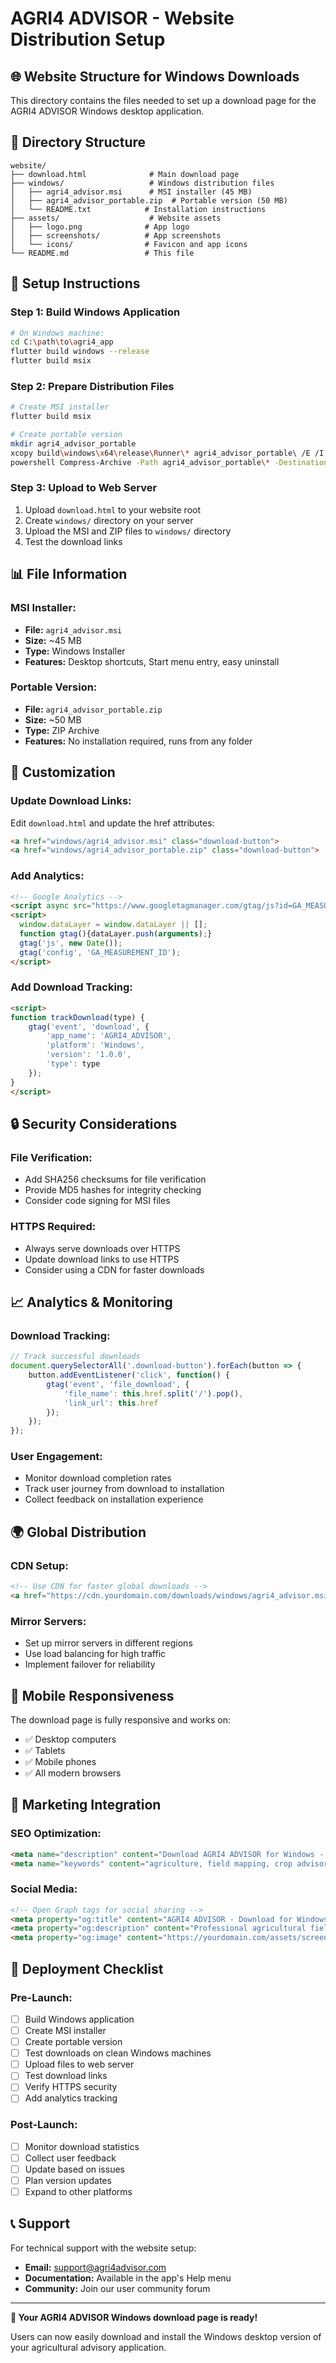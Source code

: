 # AGRI4 ADVISOR - Website Distribution Setup

## 🌐 **Website Structure for Windows Downloads**

This directory contains the files needed to set up a download page for the AGRI4 ADVISOR Windows desktop application.

## 📁 **Directory Structure**

```
website/
├── download.html              # Main download page
├── windows/                   # Windows distribution files
│   ├── agri4_advisor.msi      # MSI installer (45 MB)
│   ├── agri4_advisor_portable.zip  # Portable version (50 MB)
│   └── README.txt            # Installation instructions
├── assets/                    # Website assets
│   ├── logo.png              # App logo
│   ├── screenshots/          # App screenshots
│   └── icons/                # Favicon and app icons
└── README.md                 # This file
```

## 🚀 **Setup Instructions**

### **Step 1: Build Windows Application**
```bash
# On Windows machine:
cd C:\path\to\agri4_app
flutter build windows --release
flutter build msix
```

### **Step 2: Prepare Distribution Files**
```bash
# Create MSI installer
flutter build msix

# Create portable version
mkdir agri4_advisor_portable
xcopy build\windows\x64\release\Runner\* agri4_advisor_portable\ /E /I
powershell Compress-Archive -Path agri4_advisor_portable\* -DestinationPath agri4_advisor_portable.zip
```

### **Step 3: Upload to Web Server**
1. Upload `download.html` to your website root
2. Create `windows/` directory on your server
3. Upload the MSI and ZIP files to `windows/` directory
4. Test the download links

## 📊 **File Information**

### **MSI Installer:**
- **File:** `agri4_advisor.msi`
- **Size:** ~45 MB
- **Type:** Windows Installer
- **Features:** Desktop shortcuts, Start menu entry, easy uninstall

### **Portable Version:**
- **File:** `agri4_advisor_portable.zip`
- **Size:** ~50 MB
- **Type:** ZIP Archive
- **Features:** No installation required, runs from any folder

## 🎨 **Customization**

### **Update Download Links:**
Edit `download.html` and update the href attributes:
```html
<a href="windows/agri4_advisor.msi" class="download-button">
<a href="windows/agri4_advisor_portable.zip" class="download-button">
```

### **Add Analytics:**
```html
<!-- Google Analytics -->
<script async src="https://www.googletagmanager.com/gtag/js?id=GA_MEASUREMENT_ID"></script>
<script>
  window.dataLayer = window.dataLayer || [];
  function gtag(){dataLayer.push(arguments);}
  gtag('js', new Date());
  gtag('config', 'GA_MEASUREMENT_ID');
</script>
```

### **Add Download Tracking:**
```html
<script>
function trackDownload(type) {
    gtag('event', 'download', {
        'app_name': 'AGRI4_ADVISOR',
        'platform': 'Windows',
        'version': '1.0.0',
        'type': type
    });
}
</script>
```

## 🔒 **Security Considerations**

### **File Verification:**
- Add SHA256 checksums for file verification
- Provide MD5 hashes for integrity checking
- Consider code signing for MSI files

### **HTTPS Required:**
- Always serve downloads over HTTPS
- Update download links to use HTTPS
- Consider using a CDN for faster downloads

## 📈 **Analytics & Monitoring**

### **Download Tracking:**
```javascript
// Track successful downloads
document.querySelectorAll('.download-button').forEach(button => {
    button.addEventListener('click', function() {
        gtag('event', 'file_download', {
            'file_name': this.href.split('/').pop(),
            'link_url': this.href
        });
    });
});
```

### **User Engagement:**
- Monitor download completion rates
- Track user journey from download to installation
- Collect feedback on installation experience

## 🌍 **Global Distribution**

### **CDN Setup:**
```html
<!-- Use CDN for faster global downloads -->
<a href="https://cdn.yourdomain.com/downloads/windows/agri4_advisor.msi">
```

### **Mirror Servers:**
- Set up mirror servers in different regions
- Use load balancing for high traffic
- Implement failover for reliability

## 📱 **Mobile Responsiveness**

The download page is fully responsive and works on:
- ✅ Desktop computers
- ✅ Tablets
- ✅ Mobile phones
- ✅ All modern browsers

## 🎯 **Marketing Integration**

### **SEO Optimization:**
```html
<meta name="description" content="Download AGRI4 ADVISOR for Windows - Professional agricultural field mapping and crop advisory software">
<meta name="keywords" content="agriculture, field mapping, crop advisory, Windows, farming software">
```

### **Social Media:**
```html
<!-- Open Graph tags for social sharing -->
<meta property="og:title" content="AGRI4 ADVISOR - Download for Windows">
<meta property="og:description" content="Professional agricultural field mapping and crop advisory software">
<meta property="og:image" content="https://yourdomain.com/assets/screenshot.png">
```

## 🚀 **Deployment Checklist**

### **Pre-Launch:**
- [ ] Build Windows application
- [ ] Create MSI installer
- [ ] Create portable version
- [ ] Test downloads on clean Windows machines
- [ ] Upload files to web server
- [ ] Test download links
- [ ] Verify HTTPS security
- [ ] Add analytics tracking

### **Post-Launch:**
- [ ] Monitor download statistics
- [ ] Collect user feedback
- [ ] Update based on issues
- [ ] Plan version updates
- [ ] Expand to other platforms

## 📞 **Support**

For technical support with the website setup:
- **Email:** support@agri4advisor.com
- **Documentation:** Available in the app's Help menu
- **Community:** Join our user community forum

---

**🎉 Your AGRI4 ADVISOR Windows download page is ready!**

Users can now easily download and install the Windows desktop version of your agricultural advisory application.






